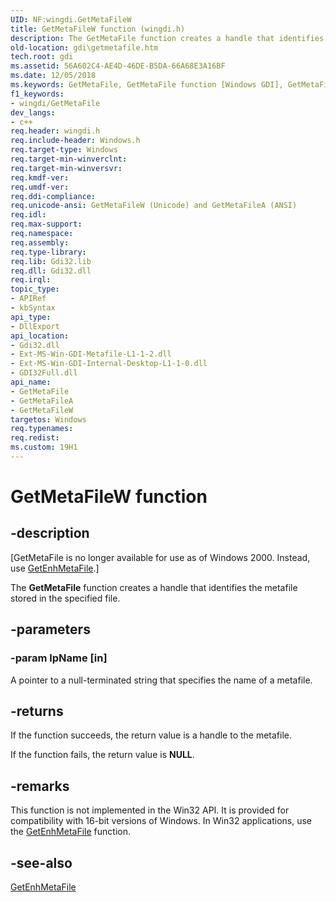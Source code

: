 ```yaml
---
UID: NF:wingdi.GetMetaFileW
title: GetMetaFileW function (wingdi.h)
description: The GetMetaFile function creates a handle that identifies the metafile stored in the specified file.
old-location: gdi\getmetafile.htm
tech.root: gdi
ms.assetid: 56A602C4-AE4D-46DE-B5DA-66A68E3A16BF
ms.date: 12/05/2018
ms.keywords: GetMetaFile, GetMetaFile function [Windows GDI], GetMetaFileA, GetMetaFileW, gdi.getmetafile, wingdi/GetMetaFile, wingdi/GetMetaFileA, wingdi/GetMetaFileW
f1_keywords:
- wingdi/GetMetaFile
dev_langs:
- c++
req.header: wingdi.h
req.include-header: Windows.h
req.target-type: Windows
req.target-min-winverclnt: 
req.target-min-winversvr: 
req.kmdf-ver: 
req.umdf-ver: 
req.ddi-compliance: 
req.unicode-ansi: GetMetaFileW (Unicode) and GetMetaFileA (ANSI)
req.idl: 
req.max-support: 
req.namespace: 
req.assembly: 
req.type-library: 
req.lib: Gdi32.lib
req.dll: Gdi32.dll
req.irql: 
topic_type:
- APIRef
- kbSyntax
api_type:
- DllExport
api_location:
- Gdi32.dll
- Ext-MS-Win-GDI-Metafile-L1-1-2.dll
- Ext-MS-Win-GDI-Internal-Desktop-L1-1-0.dll
- GDI32Full.dll
api_name:
- GetMetaFile
- GetMetaFileA
- GetMetaFileW
targetos: Windows
req.typenames: 
req.redist: 
ms.custom: 19H1
---
```


# GetMetaFileW function


## -description


<p class="CCE_Message">[GetMetaFile is no longer available for use as of Windows 2000. Instead, use <a href="https://docs.microsoft.com/windows/desktop/api/wingdi/nf-wingdi-getenhmetafilea">GetEnhMetaFile</a>.]

The <b>GetMetaFile</b> function creates a handle that identifies the metafile stored in the specified file.


## -parameters




### -param lpName [in]

A pointer to a null-terminated string that specifies the name of a metafile.


## -returns



If the function succeeds, the return value is a handle to the metafile.

If the function fails, the return value is <b>NULL</b>.




## -remarks



This function is not implemented in the Win32 API. It is provided for compatibility with 16-bit versions of Windows. In Win32 applications, use the <a href="https://docs.microsoft.com/windows/desktop/api/wingdi/nf-wingdi-getenhmetafilea">GetEnhMetaFile</a> function.




## -see-also




<a href="https://docs.microsoft.com/windows/desktop/api/wingdi/nf-wingdi-getenhmetafilea">GetEnhMetaFile</a>
 

 

